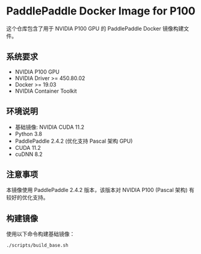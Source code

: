# PaddlePaddle Docker Image for P100

这个仓库包含了用于 NVIDIA P100 GPU 的 PaddlePaddle Docker 镜像构建文件。

## 系统要求

- NVIDIA P100 GPU
- NVIDIA Driver >= 450.80.02
- Docker >= 19.03
- NVIDIA Container Toolkit

## 环境说明

- 基础镜像: NVIDIA CUDA 11.2
- Python 3.8
- PaddlePaddle 2.4.2 (优化支持 Pascal 架构 GPU)
- CUDA 11.2
- cuDNN 8.2

## 注意事项

本镜像使用 PaddlePaddle 2.4.2 版本，该版本对 NVIDIA P100 (Pascal 架构) 有较好的优化支持。

## 构建镜像

使用以下命令构建基础镜像：

`./scripts/build_base.sh`
